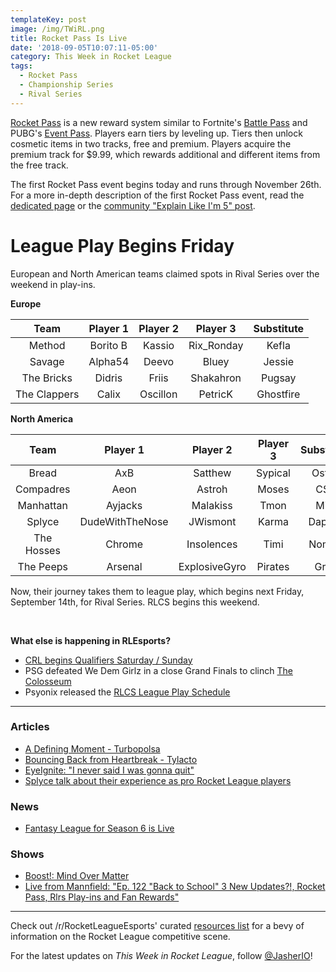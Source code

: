 ```yaml
---
templateKey: post
image: /img/TWiRL.png
title: Rocket Pass Is Live
date: '2018-09-05T10:07:11-05:00'
category: This Week in Rocket League
tags:
  - Rocket Pass
  - Championship Series
  - Rival Series
---
```

[Rocket Pass](https://www.rocketleague.com/news/rocket-pass-a-closer-look/) is a new reward system similar to Fortnite's [Battle Pass](https://www.epicgames.com/fortnite/en-US/battle-pass/season-5) and PUBG's [Event Pass](https://www.eurogamer.net/articles/2018-06-22-pubg-season-event-pass-cost-rewards-5414). Players earn tiers by leveling up. Tiers then unlock cosmetic items in two tracks, free and premium. Players acquire the premium track for $9.99, which rewards additional and different items from the free track. 

The first Rocket Pass event begins today and runs through November 26th. For a more in-depth description of the first Rocket Pass event, read the [dedicated page](https://www.rocketleague.com/game-info/rocketpass/rocket-pass-1/) or the [community "Explain Like I'm 5" post](https://www.reddit.com/r/RocketLeague/comments/9bx5vv/rocket_pass_explain_like_im_5_edition/).

# League Play Begins Friday

European and North American teams claimed spots in Rival Series over the weekend in play-ins.  

**Europe**

| Team | Player 1 | Player 2 | Player 3 | Substitute |
|:------------:|:--------:|:--------:|:----------:|:----------:|
| Method | Borito B | Kassio | Rix_Ronday | Kefla |
| Savage | Alpha54 | Deevo | Bluey | Jessie |
| The Bricks | Didris | Friis | Shakahron | Pugsay |
| The Clappers | Calix | Oscillon | PetricK | Ghostfire |

**North America**

| Team | Player 1 | Player 2 | Player 3 | Substitute |
|:----------:|:---------------:|:-------------:|:--------:|:----------:|
| Bread | AxB | Satthew | Sypical | Ostyn |
| Compadres | Aeon | Astroh | Moses | CS3 |
| Manhattan | Ayjacks | Malakiss | Tmon | Mist |
| Splyce | DudeWithTheNose | JWismont | Karma | Dappur |
| The Hosses | Chrome | Insolences | Timi | Nomad |
| The Peeps | Arsenal | ExplosiveGyro | Pirates | Gray |

Now, their journey takes them to league play, which begins next Friday, September 14th, for Rival Series. RLCS begins this weekend. 

&nbsp;

**What else is happening in RLEsports?**

* [CRL begins Qualifiers Saturday / Sunday](https://www.rocketleagueesports.com/news/collegiate-rocket-league-is-back-in-session-/)
* PSG defeated We Dem Girlz in a close Grand Finals to clinch [The Colosseum](https://liquipedia.net/rocketleague/Rewind_Gaming/The_Colosseum)
* Psyonix released the [RLCS League Play Schedule](https://twitter.com/RLEsports/status/1037053818121347072)

---

### Articles

* [A Defining Moment - Turbopolsa](https://www.theplayerslobby.com/2473/a-defining-moment-turbopolsa-team-dignitas-rocket-league-worlds/#.3pn1xHrDPv)
* [Bouncing Back from Heartbreak - Tylacto](https://www.theplayerslobby.com/2315/bouncing-back-from-heartbreak-by-tylacto-secret/#.o73yQEuzhM)
* [EyeIgnite: "I never said I was gonna quit"](https://rocketeers.gg/eyeignite-interview-fortnite-rocket-league-meta/)
* [Splyce talk about their experience as pro Rocket League players](http://www.dailymail.co.uk/sport/esports/article-6115297/Splyce-talk-experiences-pro-Rocket-League-players.html)

### News

* [Fantasy League for Season 6 is Live](https://www.reddit.com/r/RocketLeagueEsports/comments/9czp4o/rlg_fantasy_league_is_now_live/)

### Shows

* [Boost!: Mind Over Matter](https://www.youtube.com/watch?v=BLIizG4SWuU)
* [Live from Mannfield: "Ep. 122 "Back to School" 3 New Updates?!, Rocket Pass, Rlrs Play-ins and Fan Rewards"](http://www.lfmannfield.com/episodes/2018/9/4/ep-122-back-to-school-3-new-updates-rocket-pass-rlrs-play-ins-and-fan-rewards)

---

Check out /r/RocketLeagueEsports' curated [resources list](https://www.reddit.com/r/RocketLeagueEsports/wiki/links) for a bevy of information on the Rocket League competitive scene.

For the latest updates on *This Week in Rocket League*, follow [@JasherIO](https://twitter.com/JasherIO)!
